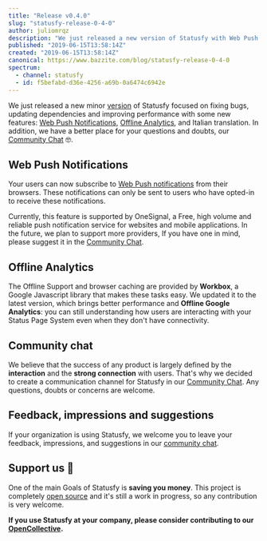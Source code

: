 ```yaml
---
title: "Release v0.4.0"
slug: "statusfy-release-0-4-0"
author: juliomrqz
description: "We just released a new version of Statusfy with Web Push notifications support, performance improvements and a new Interface Translation: Italian."
published: "2019-06-15T13:58:14Z"
created: "2019-06-15T13:58:14Z"
canonical: https://www.bazzite.com/blog/statusfy-release-0-4-0
spectrum:
  - channel: statusfy
  - id: f5befabd-d36e-4256-a69b-0a6474c6942e
---
```


We just released a new minor [version][github-release] of Statusfy focused on fixing bugs, updating dependencies and improving performance with some new features: [Web Push Notifications](#web-push-notifications), [Offline Analytics](#offline-analytics), and Italian translation. In addition, we have a better place for your questions and doubts, our [Community Chat][community-chat] 🤓.

## Web Push Notifications

Your users can now subscribe to [Web Push notifications][statusfy-docs-web-push] from their browsers. These notifications can only be sent to users who have opted-in to receive these notifications. 

Currently, this feature is supported by OneSignal, a Free, high volume and reliable push notification service for websites and mobile applications. In the future, we plan to support more providers, If you have one in mind, please suggest it in the [Community Chat][community-chat].

## Offline Analytics

The Offline Support and browser caching are provided by **Workbox**, a Google Javascript library that makes these tasks easy. We updated it to the latest version, which brings better performance and **Offline Google Analytics**: you can still  understanding how users are interacting with your Status Page System even when  they don't have connectivity. 

## Community chat

We believe that the success of any product is largely defined by the **interaction** and the **strong connection** with users. That's why we decided to create a communication channel for Statusfy in our [Community Chat][community-chat]. Any questions, doubts or concerns are welcome.

## Feedback, impressions and suggestions

If your organization is using Statusfy, we welcome you to leave your feedback, impressions, and suggestions in our [community chat][user-issue].

## Support us 🙏

One of the main Goals of Statusfy is **saving you money**. This project is completely [open source][statusy-github] and it's still a work in progress, so any contribution is very welcome.

**If you use Statusfy at your company, please consider contributing to our [OpenCollective][open-collective].**


[statusfy-docs-web-push]: https://docs.statusfy.co/guide/notifications/#web-push
[github-release]: https://github.com/bazzite/statusfy/releases/tag/v0.4.0
[statusy-github]: https://github.com/bazzite/statusfy
[open-collective]: https://bazzite.xyz/StatusfyOpenCollective#contribute
[community-chat]: https://spectrum.chat/bazzite/statusfy
[user-issue]: https://spectrum.chat/bazzite/statusfy/statusfy-users~0e09d9ec-ea7a-4a19-985e-ba35045d8a55
